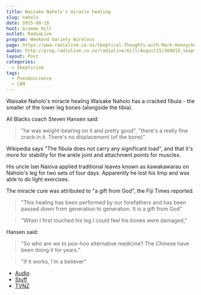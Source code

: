 ```yaml
---
title: Waisake Naholo's miracle healing
slug: naholo
date: 2015-08-16
host: Graeme Hill
outlet: RadioLive
program: Weekend Variety Wireless
page: https://www.radiolive.co.nz/Skeptical-Thoughts-with-Mark-Honeychurch/tabid/506/articleID/94312/Default.aspx
audio: http://prog.radiolive.co.nz/radiolive/Hill/August15/160815_skepticalthoughts.mp3
layout: Post
categories:
  - Skepticism
tags:
  - Pseudoscience
  - CAM
---
```


Waisake Naholo's miracle healing
Waisake Naholo has a cracked fibula - the smaller of the lower leg bones (alongside the tibia).

<!-- more -->

All Blacks coach Steven Hansen said:

> "he was weight-bearing on it and pretty good", "there's a really fine crack in it. There's no displacement (of the bone)"

Wikipedia says "The fibula does not carry any significant load", and that it's more for stability for the ankle joint and attachment points for muscles.

His uncle Isei Naiova applied traditional leaves known as kawakawarau on Naholo's leg for two sets of four days. Apparently he lost his limp and was able to do light exercises.

The miracle cure was attributed to "a gift from God", the Fiji Times reported.

> "This healing has been performed by our forefathers and has been passed down from generation to generation. It is a gift from God"

> "When I first touched his leg I could feel his bones were damaged,"

Hansen said:

> "So who are we to poo-hoo alternative medicine? The Chinese have been doing it for years."

> "If it works, I'm a believer"

- [Audio](https://www.tvnz.co.nz/one-news/sport/rugby/exclusive-two-sets-of-leaves-on-my-injured-leg-and-feeling-much-better-waisake-naholo-q05657?autoPlay=4420438398001)
- [Stuff](http://www.stuff.co.nz/sport/rugby/all-blacks/71075382/all-black-waisake-naholo-claims-miracle-treatment-puts-him-back-world-cup-frame)
- [TVNZ](https://www.tvnz.co.nz/one-news/sport/rugby/-a-gift-from-god-waisake-naholo-declares-himself-fit-for-world-cup-after-miracle-treatment-to-broken-leg-q05422)
